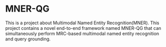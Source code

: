 # MNER-QG
This is a project about Multimodal Named Entity Recognition(MNER). This project contains a novel end-to-end framework named MNER-QG that can simultaneously perform MRC-based multimodal named entity recognition and query grounding.
